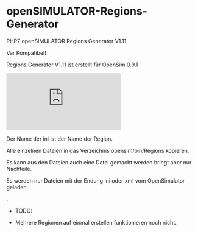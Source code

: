 # openSIMULATOR-Regions-Generator
PHP7 openSIMULATOR Regions Generator V1.11.

Var Kompatibel!

Regions Generator V1.11 ist erstellt für OpenSim 0.9.1

![Title](http://virtual-talk.de/attachment.php?aid=2265)

Der Name der ini ist der Name der Region.

Alle einzelnen Dateien in das Verzeichnis opensim/bin/Regions kopieren.

Es kann aus den Dateien auch eine Datei gemacht werden bringt aber nur Nachteile.

Es werden nur Dateien mit der Endung ini oder xml vom OpenSimulator geladen.

.

* TODO:

* Mehrere Regionen auf einmal erstellen funktionieren noch nicht.
